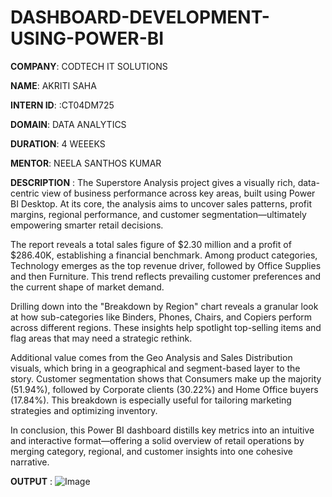 # DASHBOARD-DEVELOPMENT-USING-POWER-BI
**COMPANY**: CODTECH IT SOLUTIONS

**NAME**: AKRITI SAHA

**INTERN ID**: :CT04DM725

**DOMAIN**: DATA ANALYTICS

**DURATION**: 4 WEEEKS

**MENTOR**: NEELA SANTHOS KUMAR

**DESCRIPTION** : The Superstore Analysis project gives a visually rich, data-centric view of business performance across key areas, built using Power BI Desktop. 
At its core, the analysis aims to uncover sales patterns, profit margins, regional performance, and customer segmentation—ultimately empowering smarter retail decisions.

The report reveals a total sales figure of $2.30 million and a profit of $286.40K, establishing a financial benchmark. 
Among product categories, Technology emerges as the top revenue driver, followed by Office Supplies and then Furniture.
This trend reflects prevailing customer preferences and the current shape of market demand.

Drilling down into the "Breakdown by Region" chart reveals a granular look at how sub-categories like Binders, Phones, Chairs, and Copiers perform across different regions. 
These insights help spotlight top-selling items and flag areas that may need a strategic rethink.

Additional value comes from the Geo Analysis and Sales Distribution visuals, which bring in a geographical and segment-based layer to the story. 
Customer segmentation shows that Consumers make up the majority (51.94%), followed by Corporate clients (30.22%) and Home Office buyers (17.84%).
This breakdown is especially useful for tailoring marketing strategies and optimizing inventory.

In conclusion, this Power BI dashboard distills key metrics into an intuitive and interactive format—offering a solid overview of retail operations by merging category, regional, and customer insights into one cohesive narrative.


**OUTPUT** :     ![Image](https://github.com/user-attachments/assets/d940f1b3-378f-41b4-a2dd-8d8f47c1e8d5)
